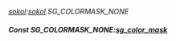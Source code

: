 _[sokol](../../modules/sokol/sokol-module.md):[sokol](../../modules/sokol/sokol-module.md).SG\_COLORMASK\_NONE_
##### Const SG\_COLORMASK\_NONE:[sg_color_mask](../../modules/sokol/sokol-sg_color_mask.md)
